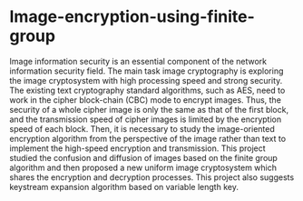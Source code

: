 # Image-encryption-using-finite-group
Image information security is an essential component of the network information security field. The main task image cryptography is exploring the image cryptosystem with high processing speed and strong security. The existing text cryptography standard algorithms, such as AES, need to work in the cipher block-chain (CBC) mode to encrypt images.  Thus, the security of a whole cipher image is only the same as that of the first block, and the transmission speed of cipher images is limited by the encryption speed of each block. Then, it is necessary to study the image-oriented encryption algorithm from the perspective of the image rather than text to implement the high-speed encryption and transmission. This project studied the confusion and diffusion of images based on the finite group algorithm and then proposed a new uniform image cryptosystem which shares the encryption and decryption processes. This project also suggests keystream expansion algorithm based on variable length key.
